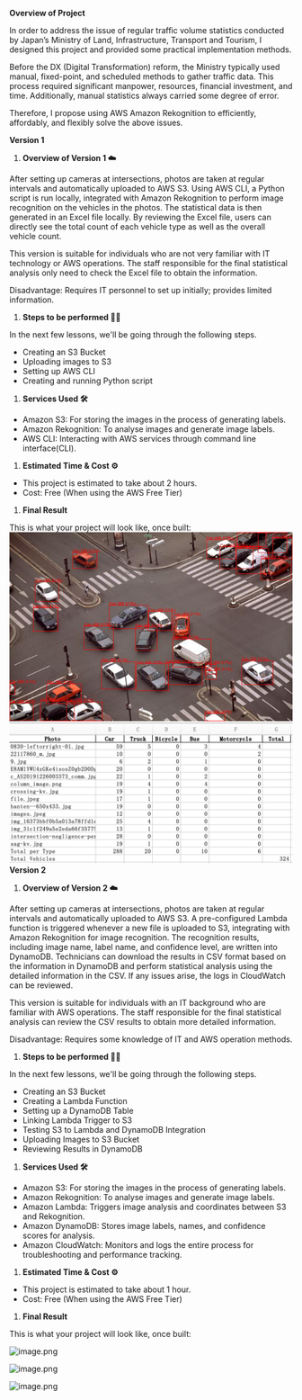 **Overview of Project** 

In order to address the issue of regular traffic volume statistics conducted by Japan’s Ministry of Land, Infrastructure, Transport and Tourism, I designed this project and provided some practical implementation methods.

Before the DX (Digital Transformation) reform, the Ministry typically used manual, fixed-point, and scheduled methods to gather traffic data. This process required significant manpower, resources, financial investment, and time. Additionally, manual statistics always carried some degree of error.

Therefore, I propose using AWS Amazon Rekognition to efficiently, affordably, and flexibly solve the above issues.

**Version 1**

1. **Overview of Version 1 ☁️**

After setting up cameras at intersections, photos are taken at regular intervals and automatically uploaded to AWS S3. Using AWS CLI, a Python script is run locally, integrated with Amazon Rekognition to perform image recognition on the vehicles in the photos. The statistical data is then generated in an Excel file locally. By reviewing the Excel file, users can directly see the total count of each vehicle type as well as the overall vehicle count.

This version is suitable for individuals who are not very familiar with IT technology or AWS operations. The staff responsible for the final statistical analysis only need to check the Excel file to obtain the information.

Disadvantage: Requires IT personnel to set up initially; provides limited information.

1. **Steps to be performed 👩‍💻**

In the next few lessons, we'll be going through the following steps.

- Creating an S3 Bucket
- Uploading images to S3
- Setting up AWS CLI
- Creating and running Python script

1. **Services Used 🛠**
- Amazon S3: For storing the images in the process of generating labels.
- Amazon Rekognition: To analyse images and generate image labels.
- AWS CLI: Interacting with AWS services through command line interface(CLI).

1. **Estimated Time & Cost ⚙️**
- This project is estimated to take about 2 hours.
- Cost: Free (When using the AWS Free Tier)

1. **Final Result**

This is what your project will look like, once built:
![alt text](image-1.png)
![alt text](image.png)
**Version 2**

1. **Overview of Version 2 ☁️**

After setting up cameras at intersections, photos are taken at regular intervals and automatically uploaded to AWS S3. A pre-configured Lambda function is triggered whenever a new file is uploaded to S3, integrating with Amazon Rekognition for image recognition. The recognition results, including image name, label name, and confidence level, are written into DynamoDB. Technicians can download the results in CSV format based on the information in DynamoDB and perform statistical analysis using the detailed information in the CSV. If any issues arise, the logs in CloudWatch can be reviewed.

This version is suitable for individuals with an IT background who are familiar with AWS operations. The staff responsible for the final statistical analysis can review the CSV results to obtain more detailed information.

Disadvantage: Requires some knowledge of IT and AWS operation methods.

1. **Steps to be performed 👩‍💻**

In the next few lessons, we'll be going through the following steps.

- Creating an S3 Bucket
- Creating a Lambda Function
- Setting up a DynamoDB Table
- Linking Lambda Trigger to S3
- Testing S3 to Lambda and DynamoDB Integration
- Uploading Images to S3 Bucket
- Reviewing Results in DynamoDB

1. **Services Used 🛠**
- Amazon S3: For storing the images in the process of generating labels.
- Amazon Rekognition: To analyse images and generate image labels.
- Amazon Lambda: Triggers image analysis and coordinates between S3 and Rekognition.
- Amazon DynamoDB: Stores image labels, names, and confidence scores for analysis.
- Amazon CloudWatch: Monitors and logs the entire process for troubleshooting and performance tracking.

1. **Estimated Time & Cost ⚙️**
- This project is estimated to take about 1 hour.
- Cost: Free (When using the AWS Free Tier)

1. **Final Result**

This is what your project will look like, once built:

![image.png](https://prod-files-secure.s3.us-west-2.amazonaws.com/21bc8cba-42ef-4f88-87f5-0cf74d238728/e03759ad-3041-4d71-9d25-32e0fa286d01/image.png)

![image.png](https://prod-files-secure.s3.us-west-2.amazonaws.com/21bc8cba-42ef-4f88-87f5-0cf74d238728/a53916b9-e5f2-45b3-92fc-20344c70da02/image.png)

![image.png](https://prod-files-secure.s3.us-west-2.amazonaws.com/21bc8cba-42ef-4f88-87f5-0cf74d238728/1e83924d-e716-4f69-9599-00d073cbd5c1/image.png)


